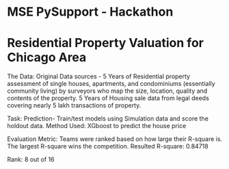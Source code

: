 # MSE PySupport - Hackathon
# Residential Property Valuation for Chicago Area
The Data: Original Data sources - 5 Years of Residential property assessment of single houses, apartments, and condominiums (essentially community living) by surveyors who map the size, location, quality and contents of the property. 5 Years of Housing sale data from legal deeds covering nearly 5 lakh transactions of property.

Task: Prediction- Train/test models using Simulation data and score the holdout data.
  Method Used: XGboost to predict the house price

Evaluation Metric: Teams were ranked based on how large their R-square is. The largest R-square wins the competition.
Resulted R-square: 0.84718

Rank: 8 out of 16
